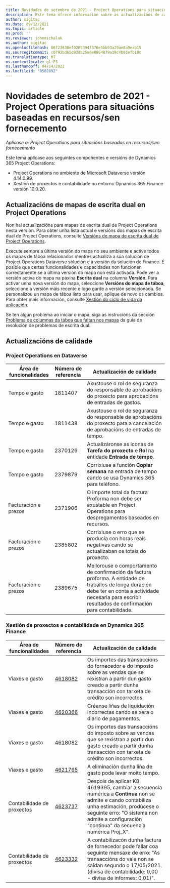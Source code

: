 ```yaml
---
title: Novidades de setembro de 2021 - Project Operations para situacións baseadas en recursos/sen fornecemento
description: Este tema ofrece información sobre as actualizacións de calidade dispoñibles na versión de setembro de 2021 de Project Operations para situacións baseadas en recursos/sen fornecemento.
author: sigitac
ms.date: 09/12/2021
ms.topic: article
ms.prod: ''
ms.reviewer: johnmichalak
ms.author: sigitac
ms.openlocfilehash: 06f23630ef0205394f376e5bb93a29ae8a9eab15
ms.sourcegitcommit: c0792bd65d92db25e0e8864879a19c4b93efb10c
ms.translationtype: MT
ms.contentlocale: gl-ES
ms.lasthandoff: 04/14/2022
ms.locfileid: "8582892"
---
```

# <a name="whats-new-september-2021---project-operations-for-resourcenon-stocked-based-scenarios"></a>Novidades de setembro de 2021 - Project Operations para situacións baseadas en recursos/sen fornecemento

*Aplícase a: Project Operations para situacións baseadas en recursos/sen fornecemento*

Este tema aplícase aos seguintes compoñentes e versións de Dynamics 365 Project Operations:

   - Project Operations no ambiente de Microsoft Dataverse versión 4.14.0.99.
   - Xestión de proxectos e contabilidade no entorno Dynamics 365 Finance versión 10.0.20.

## <a name="project-operations-dual-write-maps-updates"></a>Actualizacións de mapas de escrita dual en Project Operations

Non hai actualizacións para mapas de escrita dual de Project Operations nesta versión. Para obter unha lista actual e versións dos mapas de escrita dual de Project Operations, consulte [Versións de mapa de escrita dual de Project Operations](../environment/resource-dual-write-maps.md).

Execute sempre a última versión do mapa no seu ambiente e active todos os mapas de táboa relacionados mentres actualiza a súa solución de Project Operations Dataverse solución e a versión da solución de Finance. É posible que certas funcionalidades e capacidades non funcionen correctamente se a última versión do mapa non está activada. Pode ver a versión activa do mapa na páxina **Escrita dual** na columna **Versión**. Para activar unha nova versión do mapa, seleccione **Versións do mapa de táboa**, seleccione a versión máis recente e logo garde a versión seleccionada. Se personalizou un mapa de táboa listo para usar, aplique de novo os cambios. Para obter máis información, consulte [Xestión do ciclo de vida da aplicación](/dynamics365/fin-ops-core/dev-itpro/data-entities/dual-write/app-lifecycle-management).

Se ten algún problema ao iniciar o mapa, siga as instrucións da sección [Problema de columnas da táboa que faltan nos mapas](/dynamics365/fin-ops-core/dev-itpro/data-entities/dual-write/dual-write-troubleshooting-finops-upgrades#missing-table-columns-issue-on-maps) da guía de resolución de problemas de escrita dual.

## <a name="quality-updates"></a>Actualizacións de calidade

### <a name="project-operations-on-dataverse"></a>Project Operations en Dataverse

| **Área de funcionalidades** | **Número de referencia** | **Actualización de calidade** |
| --- | --- | --- |
| Tempo e gasto | 1811407 | Axustouse o rol de seguranza do responsable de aprobacións do proxecto para aprobacións de entradas de gastos. |
| Tempo e gasto | 1811438 | Axustouse o rol de seguranza do responsable de aprobacións do proxecto para a cancelación de aprobacións de entradas de tempo. |
| Tempo e gasto | 2370126 | Actualizáronse as iconas de **Tarefa do proxecto** e **Rol** na entidade **Entrada de tempo**. |
| Tempo e gasto | 2379879 | Corrixiuse a función **Copiar semana** na entrada de tempo cando se usa Dynamics 365 para teléfono. |
| Facturación e prezos | 2371906 | O importe total da factura Proforma non debe ser axustable en Project Operations para despregamentos baseados en recursos. |
| Facturación e prezos | 2385802 | Corrixiuse o erro que se producía con horas reais negativas cando se actualizaban os totais do proxecto. |
| Facturación e prezos | 2389675 | Mellorouse o comportamento de confirmación da factura proforma. A entidade de traballos de longa duración debe ter en conta a actividade necesaria para escribir resultados de confirmación para contabilidade. |

### <a name="project-management-and-accounting-in-dynamics-365-finance"></a>Xestión de proxectos e contabilidade en Dynamics 365 Finance

| Área de funcionalidades | Número de referencia | Actualización de calidade |
| --- | --- | --- |
| Viaxes e gasto | [4618082](https://fix.lcs.dynamics.com/Issue/Details?kb=4618082&amp;bugId=583101&amp;dbType=3&amp;qc=9c85ac8ca1e5e9cd07fac9e9aa2cb0914724e28b86ad3339dacf7741f554c605) | Os importes das transaccións do fornecedor e do imposto sobre as vendas que se rexistran a partir dun gasto creado a partir dunha transacción con tarxeta de crédito son incorrectos. |
| Viaxes e gasto | [4620366](https://fix.lcs.dynamics.com/Issue/Details?kb=4620366&amp;bugId=579485&amp;dbType=3&amp;qc=e864789bd95505ea624c537d585bf113c2de60b97c88439d44693dbd85aa8e92) | Créanse liñas de liquidación incorrectas cando se xera o diario de pagamentos. |
| Viaxes e gasto | [4618082](https://fix.lcs.dynamics.com/Issue/Details?kb=4618082&amp;bugId=583101&amp;dbType=3&amp;qc=9c85ac8ca1e5e9cd07fac9e9aa2cb0914724e28b86ad3339dacf7741f554c605) | Os importes das transaccións do imposto sobre as vendas que se rexistran a partir dun gasto creado a partir dunha transacción con tarxeta de crédito son incorrectos. |
| Viaxes e gasto | [4621765](https://fix.lcs.dynamics.com/Issue/Details?kb=4621765&amp;bugId=587306&amp;dbType=3&amp;qc=6fbfad0123d4e95eaf8d5a5a2f6c354577c991b7905c852ab02d1f94e728a876) | A eliminación dunha liña de gasto pode levar moito tempo. |
| Contabilidade de proxectos | [4623737](https://fix.lcs.dynamics.com/Issue/Details?kb=4623737&amp;bugId=598109&amp;dbType=3&amp;qc=4101fc5865201e21815299f2ff11ae46d5d5370510868df86c25ee09a8ca1a0c) | Despois de aplicar KB 4619395, cambiar a secuencia numérica a **Continua** non se admite e cando contabiliza unha estimación, prodúcese o seguinte erro: "O sistema non admite a configuración "continua" da secuencia numérica Proj_X". |
| Contabilidade de proxectos | [4623332](https://fix.lcs.dynamics.com/Issue/Details?kb=4623332&amp;bugId=586034&amp;dbType=3&amp;qc=2f64bb1977c4a9c9dd2ce9de7e72230b86eca14b6295c5bbfb614ea97ad81caf) | A contabilizacón dunha factura de fornecedor pode fallar coa seguinte mensaxe de erro: "As transaccións do vale non se saldan segundo o 17/05/2021. (divisa de contabilidade: 0,00 - divisa de informes: 0,01)". |
